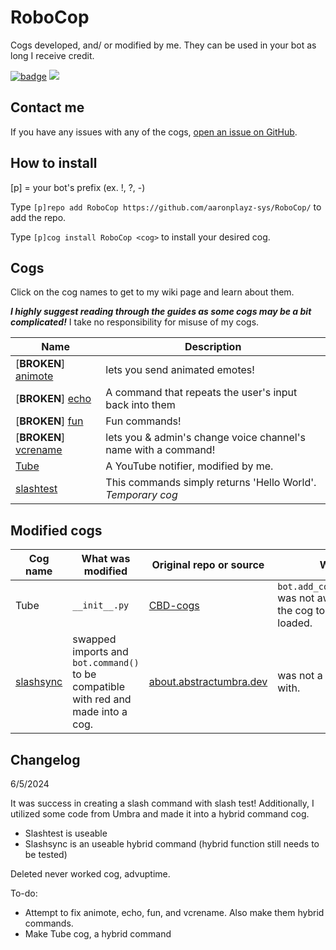 # RoboCop

Cogs developed, and/ or modified by me. They can be used in your bot as long I receive credit.

[![badge](https://img.shields.io/badge/AaronPlayz-RoboCop_Cogs-blueviolet?logo=python&logoColor=blueviolet)](https://aaronplayzgaming.gq/) [![](https://img.shields.io/badge/Red%20DiscordBot-V3-red.svg)](https://github.com/Cog-Creators/Red-DiscordBot)

## Contact me

If you have any issues with any of the cogs, <a href="https://github.com/aaronplayz-sys/RoboCop/issues">open an issue on GitHub</a>.

## How to install

[p] = your bot's prefix (ex. !, ?, -)

Type `[p]repo add RoboCop https://github.com/aaronplayz-sys/RoboCop/` to add the repo.

Type `[p]cog install RoboCop <cog>` to install your desired cog.

## Cogs

Click on the cog names to get to my wiki page and learn about them.

***I highly suggest reading through the guides as some cogs may be a bit complicated!*** 
I take no responsibility for misuse of my cogs.

| Name | Description |
| --- | --- |
| [**BROKEN**] [animote](https://github.com/aaronplayz-sys/RoboCop/tree/main/animote) | lets you send animated emotes! |
| [**BROKEN**] [echo](https://github.com/aaronplayz-sys/RoboCop/tree/main/echo) | A command that repeats the user's input back into them |
| [**BROKEN**] [fun](https://github.com/aaronplayz-sys/RoboCop/tree/main/fun) | Fun commands! |
| [**BROKEN**] [vcrename](https://github.com/aaronplayz-sys/RoboCop/tree/main/vcrename) | lets you & admin's change voice channel's name with a command! |
| [Tube](https://github.com/aaronplayz-sys/RoboCop/tree/main/Tube) | A YouTube notifier, modified by me. |
| [slashtest](https://github.com/aaronplayz-sys/RoboCop/tree/main/slashtest) | This commands simply returns 'Hello World'. *Temporary cog*

## Modified cogs

| Cog name | What was modified | Original repo or source | Why? |
| --- | --- | --- | --- |
| Tube | `__init__.py` | [CBD-cogs](https://gitlab.com/CrunchBangDev/cbd-cogs) | `bot.add_cog(Tube(bot))` was not awaited cause the cog to not be loaded. |
| [slashsync](https://github.com/aaronplayz-sys/RoboCop/tree/main/slashsync) | swapped imports and `bot.command()` to be compatible with red and made into a cog. | [about.abstractumbra.dev](https://about.abstractumbra.dev/discord.py/2023/01/29/sync-command-example.html) | was not a cog to begin with.

## Changelog
6/5/2024

It was success in creating a slash command with slash test! Additionally, I utilized some code from Umbra and made it into a hybrid command cog.

- Slashtest is useable
- Slashsync is an useable hybrid command (hybrid function still needs to be tested)

Deleted never worked cog, advuptime.

To-do:
- Attempt to fix animote, echo, fun, and vcrename. Also make them hybrid commands.
- Make Tube cog, a hybrid command
